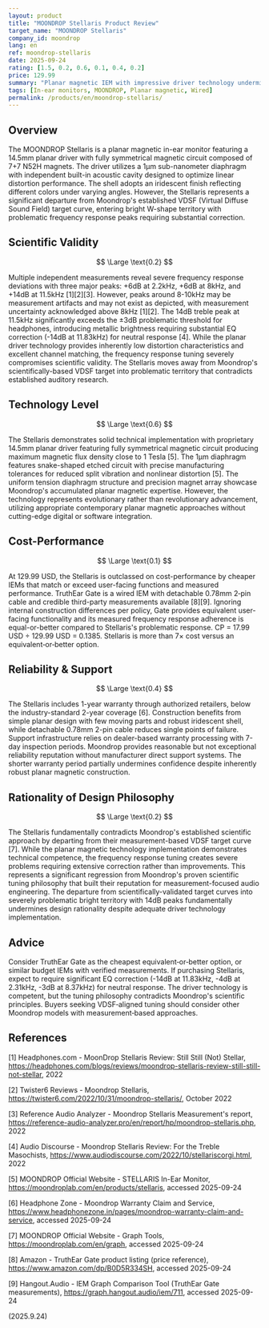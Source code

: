```yaml
---
layout: product
title: "MOONDROP Stellaris Product Review"
target_name: "MOONDROP Stellaris"
company_id: moondrop
lang: en
ref: moondrop-stellaris
date: 2025-09-24
rating: [1.5, 0.2, 0.6, 0.1, 0.4, 0.2]
price: 129.99
summary: "Planar magnetic IEM with impressive driver technology undermined by problematic frequency response tuning that deviates from Moondrop's scientific principles"
tags: [In-ear monitors, MOONDROP, Planar magnetic, Wired]
permalink: /products/en/moondrop-stellaris/
---
```

## Overview

The MOONDROP Stellaris is a planar magnetic in-ear monitor featuring a 14.5mm planar driver with fully symmetrical magnetic circuit composed of 7+7 N52H magnets. The driver utilizes a 1μm sub-nanometer diaphragm with independent built-in acoustic cavity designed to optimize linear distortion performance. The shell adopts an iridescent finish reflecting different colors under varying angles. However, the Stellaris represents a significant departure from Moondrop's established VDSF (Virtual Diffuse Sound Field) target curve, entering bright W-shape territory with problematic frequency response peaks requiring substantial correction.

## Scientific Validity

$$ \Large \text{0.2} $$

Multiple independent measurements reveal severe frequency response deviations with three major peaks: +6dB at 2.2kHz, +6dB at 8kHz, and +14dB at 11.5kHz [1][2][3]. However, peaks around 8-10kHz may be measurement artifacts and may not exist as depicted, with measurement uncertainty acknowledged above 8kHz [1][2]. The 14dB treble peak at 11.5kHz significantly exceeds the ±3dB problematic threshold for headphones, introducing metallic brightness requiring substantial EQ correction (-14dB at 11.83kHz) for neutral response [4]. While the planar driver technology provides inherently low distortion characteristics and excellent channel matching, the frequency response tuning severely compromises scientific validity. The Stellaris moves away from Moondrop's scientifically-based VDSF target into problematic territory that contradicts established auditory research.

## Technology Level

$$ \Large \text{0.6} $$

The Stellaris demonstrates solid technical implementation with proprietary 14.5mm planar driver featuring fully symmetrical magnetic circuit producing maximum magnetic flux density close to 1 Tesla [5]. The 1μm diaphragm features snake-shaped etched circuit with precise manufacturing tolerances for reduced split vibration and nonlinear distortion [5]. The uniform tension diaphragm structure and precision magnet array showcase Moondrop's accumulated planar magnetic expertise. However, the technology represents evolutionary rather than revolutionary advancement, utilizing appropriate contemporary planar magnetic approaches without cutting-edge digital or software integration.

## Cost-Performance

$$ \Large \text{0.1} $$

At 129.99 USD, the Stellaris is outclassed on cost-performance by cheaper IEMs that match or exceed user-facing functions and measured performance. TruthEar Gate is a wired IEM with detachable 0.78mm 2‑pin cable and credible third-party measurements available [8][9]. Ignoring internal construction differences per policy, Gate provides equivalent user-facing functionality and its measured frequency response adherence is equal-or-better compared to Stellaris's problematic response. CP = 17.99 USD ÷ 129.99 USD = 0.1385. Stellaris is more than 7× cost versus an equivalent‑or‑better option.

## Reliability & Support

$$ \Large \text{0.4} $$

The Stellaris includes 1-year warranty through authorized retailers, below the industry-standard 2-year coverage [6]. Construction benefits from simple planar design with few moving parts and robust iridescent shell, while detachable 0.78mm 2-pin cable reduces single points of failure. Support infrastructure relies on dealer-based warranty processing with 7-day inspection periods. Moondrop provides reasonable but not exceptional reliability reputation without manufacturer direct support systems. The shorter warranty period partially undermines confidence despite inherently robust planar magnetic construction.

## Rationality of Design Philosophy

$$ \Large \text{0.2} $$

The Stellaris fundamentally contradicts Moondrop's established scientific approach by departing from their measurement-based VDSF target curve [7]. While the planar magnetic technology implementation demonstrates technical competence, the frequency response tuning creates severe problems requiring extensive correction rather than improvements. This represents a significant regression from Moondrop's proven scientific tuning philosophy that built their reputation for measurement-focused audio engineering. The departure from scientifically-validated target curves into severely problematic bright territory with 14dB peaks fundamentally undermines design rationality despite adequate driver technology implementation.

## Advice

Consider TruthEar Gate as the cheapest equivalent‑or‑better option, or similar budget IEMs with verified measurements. If purchasing Stellaris, expect to require significant EQ correction (-14dB at 11.83kHz, -4dB at 2.31kHz, -3dB at 8.37kHz) for neutral response. The driver technology is competent, but the tuning philosophy contradicts Moondrop's scientific principles. Buyers seeking VDSF‑aligned tuning should consider other Moondrop models with measurement‑based approaches.

## References

[1] Headphones.com - MoonDrop Stellaris Review: Still Still (Not) Stellar, https://headphones.com/blogs/reviews/moondrop-stellaris-review-still-still-not-stellar, 2022

[2] Twister6 Reviews - Moondrop Stellaris, https://twister6.com/2022/10/31/moondrop-stellaris/, October 2022

[3] Reference Audio Analyzer - Moondrop Stellaris Measurement's report, https://reference-audio-analyzer.pro/en/report/hp/moondrop-stellaris.php, 2022

[4] Audio Discourse - Moondrop Stellaris Review: For the Treble Masochists, https://www.audiodiscourse.com/2022/10/stellariscorgi.html, 2022

[5] MOONDROP Official Website - STELLARIS In-Ear Monitor, https://moondroplab.com/en/products/stellaris, accessed 2025-09-24

[6] Headphone Zone - Moondrop Warranty Claim and Service, https://www.headphonezone.in/pages/moondrop-warranty-claim-and-service, accessed 2025-09-24

[7] MOONDROP Official Website - Graph Tools, https://moondroplab.com/en/graph, accessed 2025-09-24

[8] Amazon - TruthEar Gate product listing (price reference), https://www.amazon.com/dp/B0D5R334SH, accessed 2025-09-24

[9] Hangout.Audio - IEM Graph Comparison Tool (TruthEar Gate measurements), https://graph.hangout.audio/iem/711, accessed 2025-09-24

(2025.9.24)